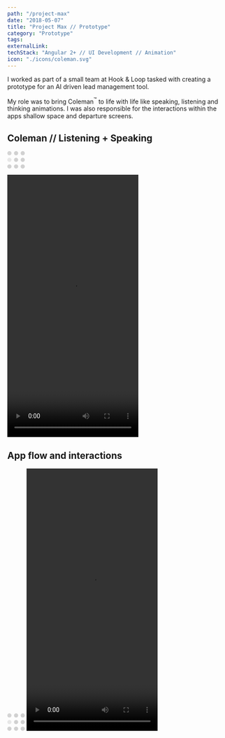 ```yaml
---
path: "/project-max"
date: "2018-05-07"
title: "Project Max // Prototype"
category: "Prototype"
tags:
externalLink:
techStack: "Angular 2+ // UI Development // Animation"
icon: "./icons/coleman.svg"
---
```


I worked as part of a small team at Hook &amp; Loop tasked with creating a prototype for an AI driven lead management tool.

My role was to bring Coleman<sup>&trade;</sup> to life with life like speaking, listening and thinking animations. I was also responsible for the interactions within the apps shallow space and departure screens.

## Coleman // Listening + Speaking
<div class="video-wrapper">

  <svg width="40" height="40" viewBox="0 0 105 105" xmlns="http://www.w3.org/2000/svg" fill="#c3c3c3c3">
      <circle cx="12.5" cy="12.5" r="12.5">
          <animate attributeName="fill-opacity"
          begin="0s" dur="1s"
          values="1;.2;1" calcMode="linear"
          repeatCount="indefinite" />
      </circle>
      <circle cx="12.5" cy="52.5" r="12.5" fill-opacity=".5">
          <animate attributeName="fill-opacity"
          begin="100ms" dur="1s"
          values="1;.2;1" calcMode="linear"
          repeatCount="indefinite" />
      </circle>
      <circle cx="52.5" cy="12.5" r="12.5">
          <animate attributeName="fill-opacity"
          begin="300ms" dur="1s"
          values="1;.2;1" calcMode="linear"
          repeatCount="indefinite" />
      </circle>
      <circle cx="52.5" cy="52.5" r="12.5">
          <animate attributeName="fill-opacity"
          begin="600ms" dur="1s"
          values="1;.2;1" calcMode="linear"
          repeatCount="indefinite" />
      </circle>
      <circle cx="92.5" cy="12.5" r="12.5">
          <animate attributeName="fill-opacity"
          begin="800ms" dur="1s"
          values="1;.2;1" calcMode="linear"
          repeatCount="indefinite" />
      </circle>
      <circle cx="92.5" cy="52.5" r="12.5">
          <animate attributeName="fill-opacity"
          begin="400ms" dur="1s"
          values="1;.2;1" calcMode="linear"
          repeatCount="indefinite" />
      </circle>
      <circle cx="12.5" cy="92.5" r="12.5">
          <animate attributeName="fill-opacity"
          begin="700ms" dur="1s"
          values="1;.2;1" calcMode="linear"
          repeatCount="indefinite" />
      </circle>
      <circle cx="52.5" cy="92.5" r="12.5">
          <animate attributeName="fill-opacity"
          begin="500ms" dur="1s"
          values="1;.2;1" calcMode="linear"
          repeatCount="indefinite" />
      </circle>
      <circle cx="92.5" cy="92.5" r="12.5">
          <animate attributeName="fill-opacity"
          begin="200ms" dur="1s"
          values="1;.2;1" calcMode="linear"
          repeatCount="indefinite" />
      </circle>
  </svg>

  <video width="300px" height="600px" src="https://www.dropbox.com/s/s0y1xi9vmmyfkup/pjmax-coleman.mov?raw=1" loop controls></video>
</div>

## App flow and interactions
<div class="video-wrapper">
  <svg width="40" height="40" viewBox="0 0 105 105" xmlns="http://www.w3.org/2000/svg" fill="#c3c3c3c3">
      <circle cx="12.5" cy="12.5" r="12.5">
          <animate attributeName="fill-opacity"
          begin="0s" dur="1s"
          values="1;.2;1" calcMode="linear"
          repeatCount="indefinite" />
      </circle>
      <circle cx="12.5" cy="52.5" r="12.5" fill-opacity=".5">
          <animate attributeName="fill-opacity"
          begin="100ms" dur="1s"
          values="1;.2;1" calcMode="linear"
          repeatCount="indefinite" />
      </circle>
      <circle cx="52.5" cy="12.5" r="12.5">
          <animate attributeName="fill-opacity"
          begin="300ms" dur="1s"
          values="1;.2;1" calcMode="linear"
          repeatCount="indefinite" />
      </circle>
      <circle cx="52.5" cy="52.5" r="12.5">
          <animate attributeName="fill-opacity"
          begin="600ms" dur="1s"
          values="1;.2;1" calcMode="linear"
          repeatCount="indefinite" />
      </circle>
      <circle cx="92.5" cy="12.5" r="12.5">
          <animate attributeName="fill-opacity"
          begin="800ms" dur="1s"
          values="1;.2;1" calcMode="linear"
          repeatCount="indefinite" />
      </circle>
      <circle cx="92.5" cy="52.5" r="12.5">
          <animate attributeName="fill-opacity"
          begin="400ms" dur="1s"
          values="1;.2;1" calcMode="linear"
          repeatCount="indefinite" />
      </circle>
      <circle cx="12.5" cy="92.5" r="12.5">
          <animate attributeName="fill-opacity"
          begin="700ms" dur="1s"
          values="1;.2;1" calcMode="linear"
          repeatCount="indefinite" />
      </circle>
      <circle cx="52.5" cy="92.5" r="12.5">
          <animate attributeName="fill-opacity"
          begin="500ms" dur="1s"
          values="1;.2;1" calcMode="linear"
          repeatCount="indefinite" />
      </circle>
      <circle cx="92.5" cy="92.5" r="12.5">
          <animate attributeName="fill-opacity"
          begin="200ms" dur="1s"
          values="1;.2;1" calcMode="linear"
          repeatCount="indefinite" />
      </circle>
  </svg>
  <video width="300px" height="600px" src="https://www.dropbox.com/s/s088rq9yi1jvj6m/pjmax-interactions.mov?raw=1" loop controls></video>
</div>
